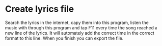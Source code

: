 # Create lyrics file

Search the lyrics in the internet, capy them into this program, listen the music with through this program and tap F11 every time the song reached a new line of the lyrics. It will automately add the correct time in the correct format to this line. When you finish you can export the file.

